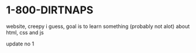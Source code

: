 # 1-800-DIRTNAPS

website, creepy i guess, goal is to learn something (probably not alot) about html, css and js

update no 1
